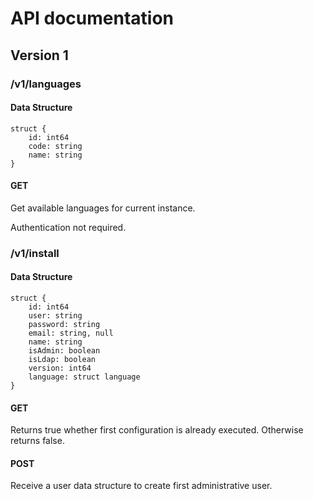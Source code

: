 # API documentation

## Version 1

### /v1/languages

#### Data Structure

	struct {
		id: int64
		code: string
		name: string
	} 
	
#### GET

Get available languages for current instance.

Authentication not required.

### /v1/install

#### Data Structure

	struct {
		id: int64
		user: string
		password: string
		email: string, null
		name: string
		isAdmin: boolean
		isLdap: boolean
		version: int64
		language: struct language
	}
	
#### GET

Returns true whether first configuration is already executed. Otherwise returns false.

#### POST

Receive a user data structure to create first administrative user.